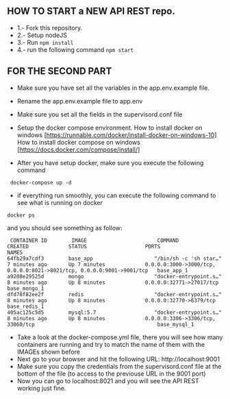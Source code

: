 ## HOW TO START a NEW API REST repo.

- 1.- Fork this repository.
- 2.- Setup nodeJS
- 3.- Run `npm install`
- 4.- run the following command `npm start`


## FOR THE SECOND PART

- Make sure you have set all the variables in the app.env.example file.
- Rename the app.env.example file to app.env
- Make sure you set all the fields in the supervisord.conf file
- Setup the docker compose environment.
  How to install docker on windows [https://runnable.com/docker/install-docker-on-windows-10]
  How to install docker compose on windows [https://docs.docker.com/compose/install/]

- After you have setup docker, make sure you execute the following command
```
 docker-compose up -d
```

- if everything run smoothly, you can execute the following command to see what is running on docker
```
docker ps
```
 and you should see something as follow:
```
 CONTAINER ID        IMAGE                       COMMAND                  CREATED             STATUS                   PORTS                                                                    NAMES
64fb29a7cdf3        base_app                    "/bin/sh -c 'sh star…"   7 minutes ago       Up 7 minutes             0.0.0.0:3000->3000/tcp, 0.0.0.0:8021->8021/tcp, 0.0.0.0:9001->9001/tcp   base_app_1
a9208e29525d        mongo                       "docker-entrypoint.s…"   8 minutes ago       Up 8 minutes             0.0.0.0:32771->27017/tcp                                                 base_mongo_1
dfd78f82ee2f        redis                       "docker-entrypoint.s…"   8 minutes ago       Up 8 minutes             0.0.0.0:32770->6379/tcp                                                  base_redis_1
405ac125c5d5        mysql:5.7                   "docker-entrypoint.s…"   8 minutes ago       Up 8 minutes             0.0.0.0:3306->3306/tcp, 33060/tcp                                        base_mysql_1

```
- Take a look at the docker-compose.yml file, there you will see how many containers are running and try to match the name of them with the IMAGEs shown before
- Next go to your browser and hit the following URL: http://localhost:9001
- Make sure you copy the credentials from the supervisord.conf file at the bottom of the file (to access to the previouse URL in the 9001 port)
- Now you can go to localhost:8021 and you will see the API REST working just fine.
